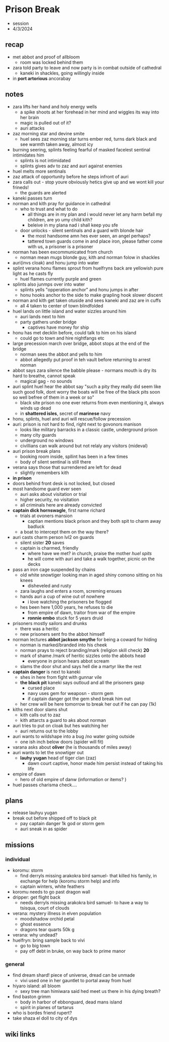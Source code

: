 # Prison Break
- session
- 4/3/2024

## recap
- met abbot and proof of allbloom
    - room was locked behind them
- zara told party to leave and now party is in combat outside of cathedral
    - kaneki in shackles, going willingly inside
- in **port artorious** ancorabay

## notes
- zara lifts her hand and holy energy wells
    - a spike shoots at her forehead in her mind and wiggles its way into her brain
    - magic is pulled out of it?
    - auri attacks
- zaz morning star and devine smite
    - huel sees zaz morning star turns ember red, turns dark black and see warmth taken away, almost icy
- burning seering, splints feeling fearful of masked facelest sentinal intimidates him
    - splints is not intimidated
    - splints gives adv to zaz and auri against enemies
- huel melts more sentinals
- zaz attack of opportunity before he steps infront of auri
- zara calls out - stop youre obviously hetics give up and we wont kill your frineds!
    - the guards are alerted  
- kaneki passes turn
- norman and kith pray for guidance in cathedral
    - who to trust and what to do
        - all things are in my plan and i would never let any harm befall my children, are yo umy child kith?
        - beleive in my plana nad i shall keep you sfe
    - door unlocks - silent sentinals and a guard with blonde hair
        - the most handsome amn hes ever seen, an angel perhaps?
        - tattered town guards come in and place iron, please father come with us, a prisoner is a prisoner
- norman has been excommunicated from church
    - norman mean mugs blonde guy, kith and norman folow in shackles
- auri(invs cloak) and honu jump into water
- splint verana honu flames sprout from huelfryns back are yellowish pure light as he casts fly
    - huel flames currently purple and green
- splints also junmps over into water
    - splints yells "opperation anchor" and honu jumps in after
    - honu hooks anchor to the side to make grapling hook slower discent
- norman and kith get taken otuside and sees kaneki and zaz are in cuffs
    - all 4 taken to center of town blindfolded
- huel lands on little island and water sizzles around him
    - auri lands next to him
    - party gathers under bridge
        - captives have money for ship
- honu has met decklin before, could talk to him on his island
    - could go to town and hire nightfangs etc
- large precession march over bridge, abbot stops at the end of the bridge
    - norman sees the abbot and yells to him
    - abbot allegedly put proof in teh vault before returning to arrest norman
- abbot says zara silence the babble please - normans mouth is dry its hard to breathe, cannot speak
    - magical gag - no sounds
- auri splint huel hear the abbot say "such a pity they really did seem like such good folk, dont worry the boats will be free of the black pits soon so well befree of them in a week or so"
    - black site prison no one ever returns from even mentioning it, always winds up dead
    - in **shattered isles**, secret of **marinese** navy
- honu, splints, huel and auri will rescue/follow precession
- auri: prison is not hard to find, right next to govonors manison
    - looks like military barracks in a classic castle, underground prison
    - many city guards
    - underground no windows
    - civillians can walk around but not relaly any visitors (mideval)
- auri prison break plans
    - booking room inside, spllint has been in a few times
    - body of silent sentinal is still there
- verana says those that surrendered are left for dead
    - slightly remembers kith
- **in prison**
- doors behind front desk is not locked, but closed
- most handsome guard ever seen
    - auri asks about visitation or trial
    - higher security, no visitation
    - all criminals here are already convicted
- **captain dick hornswagle**, first name richard
    - trials at ovoners mansion
        - captian mentions black prison and they both spit to charm away badluck
    - a boat to intercept them on the way there?
- auri casts charm person lvl2 on guards
    - silent sister **20** saves
    - captain is charmed, friendly
        - where have we met? in church, praise the mother *huel spits*
        - he will come with auri and take a walk together, picnic on the decks
- pass an iron cage suspended by chains
    - old white snowtiger looking man in aged shiny comono sitting on his knees
        - disheveled and rusty
    - zara laughs and enters a room, screming ensues
    - hands auri a cup of wine out of nowhere
        - i love watching the prisoners be flogged
    - hes been here 1,000 years, he refuses to die
        - from empire of dawn, traitor from war of the empire
        - **ronnie embo** stuck for 5 years druid
- prisoners mostly sailors and drunks
    - there was a heritic
    - new prisoners sent fro the abbot himself
- norman lectures **abbot jackson smythe** for being a coward for hiding
    - norman is marked/branded into his cheek
    - norman prays to reject branding/mark (religion skill check) **20**
    - mark of shame /mark of heritic sizzles onto the abbots head
        - everyone in prison hears abbot scream
    - slams the door shut and says hell die a martyr like the rest
- **captain danger** is next to kaneki
    - shes in here from fight with gunnar vile
    - **the black pit** kaneki says outloud and all the prisoners gasp
        - cursed place
        - navy uses gem for weaposn - storm gem
        - if captain danger got the gem shed break him out
    - her crew will be here tomorrow to break her out if he can pay (1k)
- kiths next door slams shut
    - kith calls out to zaz
    - kith attarcts a guard to aks about norman
- auri tries to put on cloak but hes watching her
    - auri returns out to the lobby
- auri wants to wildshape into a bug /no water going outside
    - one ish inch below doors (spider will fit)
- varana asks about **oliver** (he is thousands of miles away)
- auri wants to let the snowtiger out
    - **lauhy yugan** head of tiger clan (zaz)
        - dawn court captive, honor made him persist instead of taking his life
- empire of dawn
    - hero of old empire of danw (information or items? )
- huel passes charisma check....

## plans
- release lauhyu yugan
- break out before shipped off to black pit
    - pay captain danger 1k god or storm gem
    - auri sneak in as spider

## missions

### individual
- koromu: storm
    - find derryls missing arakokra bird samuel- that killed his family, in exchange for help (koromu storm help) and info
    - captain winters, white feathers
- koromu needs to go past dragon wall
- dripper: get flight back
    - needs derryls missing arakokra bird samuel- to have a way to tsisqua, court of clouds
- verana: mystery illness in elven population
    - moodshadow orchid petal
    - ghost essence
    - dragons tear quarts 50k g
- verana: why undead?
- huelfryn: bring sample back to vivi
    - go to big town
    - pay off debt in bruke, on way back to prime manor

### general
- find dream shard! piece of universe, dread can be unmade
    - vivi used one in her gauntlet to portal away from huel
- hiyaro island: all bloom
    - sexy tree man himiwara said hed meet us there in his dying breath?
- find baston grimm
    - body in harbor of ebbonguard, dead mans island
    - spirit in planes of tartarus
- who is bordes friend rupert?
- take shaza el doll to city of dys

## wiki links
